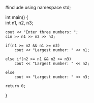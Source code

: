 #include <iostream>
using namespace std;

int main() {	
    int n1, n2, n3;

    cout << "Enter three numbers: ";
    cin >> n1 >> n2 >> n3;

    if(n1 >= n2 && n1 >= n3)
        cout << "Largest number: " << n1;

    else if(n2 >= n1 && n2 >= n3)
        cout << "Largest number: " << n2;
    
    else 
        cout << "Largest number: " << n3;
  
    return 0;
}
